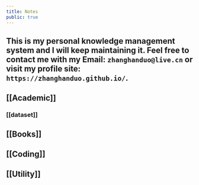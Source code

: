 ```yaml
---
title: Notes
public: true
---
```


## This is my personal knowledge management system and I will keep maintaining it. Feel free to contact me with my Email:     `zhanghanduo@live.cn` or visit my profile site: `https://zhanghanduo.github.io/`.
##
## [[Academic]]
### [[dataset]]
## [[Books]]
## [[Coding]]
## [[Utility]]
##

